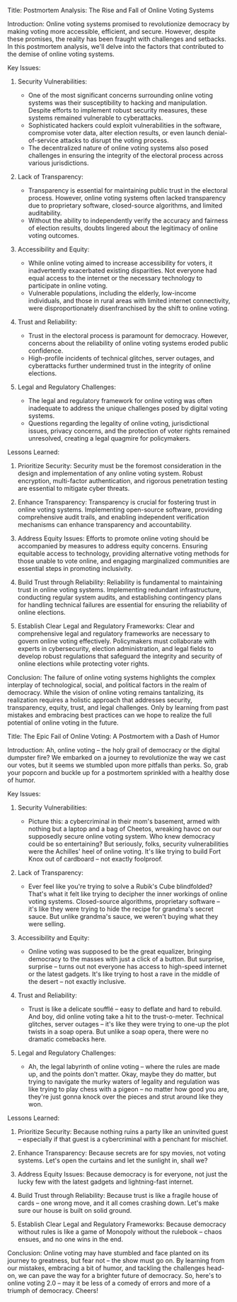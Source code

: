 Title: Postmortem Analysis: The Rise and Fall of Online Voting Systems

Introduction:
Online voting systems promised to revolutionize democracy by making voting more accessible, efficient, and secure. However, despite these promises, the reality has been fraught with challenges and setbacks. In this postmortem analysis, we'll delve into the factors that contributed to the demise of online voting systems.

Key Issues:

1. Security Vulnerabilities:
   - One of the most significant concerns surrounding online voting systems was their susceptibility to hacking and manipulation. Despite efforts to implement robust security measures, these systems remained vulnerable to cyberattacks.
   - Sophisticated hackers could exploit vulnerabilities in the software, compromise voter data, alter election results, or even launch denial-of-service attacks to disrupt the voting process.
   - The decentralized nature of online voting systems also posed challenges in ensuring the integrity of the electoral process across various jurisdictions.

2. Lack of Transparency:
   - Transparency is essential for maintaining public trust in the electoral process. However, online voting systems often lacked transparency due to proprietary software, closed-source algorithms, and limited auditability.
   - Without the ability to independently verify the accuracy and fairness of election results, doubts lingered about the legitimacy of online voting outcomes.

3. Accessibility and Equity:
   - While online voting aimed to increase accessibility for voters, it inadvertently exacerbated existing disparities. Not everyone had equal access to the internet or the necessary technology to participate in online voting.
   - Vulnerable populations, including the elderly, low-income individuals, and those in rural areas with limited internet connectivity, were disproportionately disenfranchised by the shift to online voting.

4. Trust and Reliability:
   - Trust in the electoral process is paramount for democracy. However, concerns about the reliability of online voting systems eroded public confidence.
   - High-profile incidents of technical glitches, server outages, and cyberattacks further undermined trust in the integrity of online elections.



5. Legal and Regulatory Challenges:
   - The legal and regulatory framework for online voting was often inadequate to address the unique challenges posed by digital voting systems.
   - Questions regarding the legality of online voting, jurisdictional issues, privacy concerns, and the protection of voter rights remained unresolved, creating a legal quagmire for policymakers.

Lessons Learned:

1. Prioritize Security: Security must be the foremost consideration in the design and implementation of any online voting system. Robust encryption, multi-factor authentication, and rigorous penetration testing are essential to mitigate cyber threats.

2. Enhance Transparency: Transparency is crucial for fostering trust in online voting systems. Implementing open-source software, providing comprehensive audit trails, and enabling independent verification mechanisms can enhance transparency and accountability.

3. Address Equity Issues: Efforts to promote online voting should be accompanied by measures to address equity concerns. Ensuring equitable access to technology, providing alternative voting methods for those unable to vote online, and engaging marginalized communities are essential steps in promoting inclusivity.

4. Build Trust through Reliability: Reliability is fundamental to maintaining trust in online voting systems. Implementing redundant infrastructure, conducting regular system audits, and establishing contingency plans for handling technical failures are essential for ensuring the reliability of online elections.

5. Establish Clear Legal and Regulatory Frameworks: Clear and comprehensive legal and regulatory frameworks are necessary to govern online voting effectively. Policymakers must collaborate with experts in cybersecurity, election administration, and legal fields to develop robust regulations that safeguard the integrity and security of online elections while protecting voter rights.

Conclusion:
The failure of online voting systems highlights the complex interplay of technological, social, and political factors in the realm of democracy. While the vision of online voting remains tantalizing, its realization requires a holistic approach that addresses security, transparency, equity, trust, and legal challenges. Only by learning from past mistakes and embracing best practices can we hope to realize the full potential of online voting in the future.








Title: The Epic Fail of Online Voting: A Postmortem with a Dash of Humor

Introduction:
Ah, online voting – the holy grail of democracy or the digital dumpster fire? We embarked on a journey to revolutionize the way we cast our votes, but it seems we stumbled upon more pitfalls than perks. So, grab your popcorn and buckle up for a postmortem sprinkled with a healthy dose of humor.

Key Issues:

1. Security Vulnerabilities:
   - Picture this: a cybercriminal in their mom's basement, armed with nothing but a laptop and a bag of Cheetos, wreaking havoc on our supposedly secure online voting system. Who knew democracy could be so entertaining? But seriously, folks, security vulnerabilities were the Achilles' heel of online voting. It's like trying to build Fort Knox out of cardboard – not exactly foolproof.

2. Lack of Transparency:
   - Ever feel like you're trying to solve a Rubik's Cube blindfolded? That's what it felt like trying to decipher the inner workings of online voting systems. Closed-source algorithms, proprietary software – it's like they were trying to hide the recipe for grandma's secret sauce. But unlike grandma's sauce, we weren't buying what they were selling.

3. Accessibility and Equity:
   - Online voting was supposed to be the great equalizer, bringing democracy to the masses with just a click of a button. But surprise, surprise – turns out not everyone has access to high-speed internet or the latest gadgets. It's like trying to host a rave in the middle of the desert – not exactly inclusive.

4. Trust and Reliability:
   - Trust is like a delicate soufflé – easy to deflate and hard to rebuild. And boy, did online voting take a hit to the trust-o-meter. Technical glitches, server outages – it's like they were trying to one-up the plot twists in a soap opera. But unlike a soap opera, there were no dramatic comebacks here.

5. Legal and Regulatory Challenges:
   - Ah, the legal labyrinth of online voting – where the rules are made up, and the points don't matter. Okay, maybe they do matter, but trying to navigate the murky waters of legality and regulation was like trying to play chess with a pigeon – no matter how good you are, they're just gonna knock over the pieces and strut around like they won.

Lessons Learned:

1. Prioritize Security: Because nothing ruins a party like an uninvited guest – especially if that guest is a cybercriminal with a penchant for mischief.

2. Enhance Transparency: Because secrets are for spy movies, not voting systems. Let's open the curtains and let the sunlight in, shall we?

3. Address Equity Issues: Because democracy is for everyone, not just the lucky few with the latest gadgets and lightning-fast internet.

4. Build Trust through Reliability: Because trust is like a fragile house of cards – one wrong move, and it all comes crashing down. Let's make sure our house is built on solid ground.

5. Establish Clear Legal and Regulatory Frameworks: Because democracy without rules is like a game of Monopoly without the rulebook – chaos ensues, and no one wins in the end.

Conclusion:
Online voting may have stumbled and face planted on its journey to greatness, but fear not – the show must go on. By learning from our mistakes, embracing a bit of humor, and tackling the challenges head-on, we can pave the way for a brighter future of democracy. So, here's to online voting 2.0 – may it be less of a comedy of errors and more of a triumph of democracy. Cheers! 

